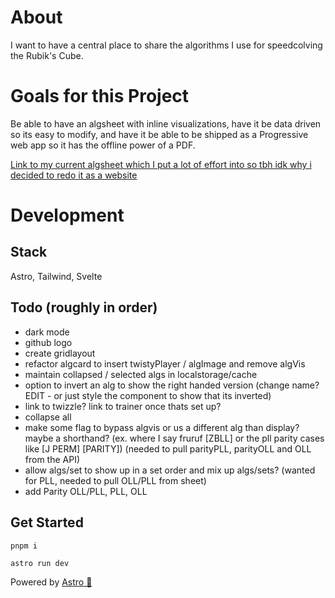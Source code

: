 # About
I want to have a central place to share the algorithms I use for speedcolving the Rubik's Cube.

# Goals for this Project
Be able to have an algsheet with inline visualizations, have it be data driven so its easy to modify, and have it be able to be shipped as a Progressive web app so it has the offline power of a PDF.

[Link to my current algsheet which I put a lot of effort into so tbh idk why i decided to redo it as a website](https://docs.google.com/spreadsheets/d/1L0iR5AyRh2sTWymHSD2MiTJXzl8IoxGzyuRgqEhttSs/edit#gid=1313953242)

# Development

## Stack

Astro, Tailwind, Svelte

## Todo (roughly in order)

- dark mode
- github logo
- create gridlayout
- refactor algcard to insert twistyPlayer / algImage and remove algVis
- maintain collapsed / selected algs in localstorage/cache
- option to invert an alg to show the right handed version (change name? EDIT - or just style the component to show that its inverted)
- link to twizzle? link to trainer once thats set up?
- collapse all
- make some flag to bypass algvis or us a different alg than display? maybe a shorthand?
(ex. where I say fruruf [ZBLL] or the pll parity cases like [J PERM] [PARITY])
(needed to pull parityPLL, parityOLL and OLL from the API)
- allow algs/set to show up in a set order and mix up algs/sets? (wanted for PLL, needed to pull OLL/PLL from sheet)
- add Parity OLL/PLL, PLL, OLL



## Get Started

```
pnpm i

astro run dev
```




Powered by [Astro 🚀](https://astro.build)
